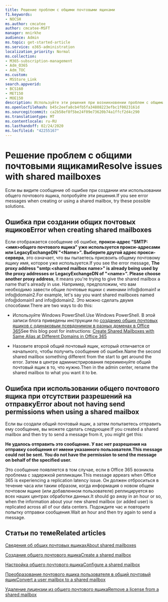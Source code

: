 ```yaml
---
title: Решение проблем с общими почтовыми ящиками
f1.keywords:
- NOCSH
ms.author: cmcatee
author: cmcatee-MSFT
manager: mnirkhe
audience: Admin
ms.topic: get-started-article
ms.service: o365-administration
localization_priority: Normal
ms.collection:
- M365-subscription-management
- Adm_O365
- Adm_TOC
ms.custom:
- MSStore_Link
search.appverid:
- BCS160
- MET150
- MOE150
description: Используйте эти решения при возникновении проблем с общими почтовыми ящиками.
ms.openlocfilehash: b45c2eefa8cb4fb5fa34808223efbc1f0023161d
ms.sourcegitcommit: ca2b58ef8f5be24f09e73620b74a1ffcf2d4c290
ms.translationtype: MT
ms.contentlocale: ru-RU
ms.lasthandoff: 02/24/2020
ms.locfileid: "42255167"
---
```

# <a name="resolve-issues-with-shared-mailboxes"></a><span data-ttu-id="e3efc-103">Решение проблем с общими почтовыми ящиками</span><span class="sxs-lookup"><span data-stu-id="e3efc-103">Resolve issues with shared mailboxes</span></span>

<span data-ttu-id="e3efc-104">Если вы видите сообщение об ошибке при создании или использовании общего почтового ящика, попробуйте эти решения.</span><span class="sxs-lookup"><span data-stu-id="e3efc-104">If you see error messages when creating or using a shared mailbox, try these possible solutions.</span></span> 

## <a name="error-when-creating-shared-mailboxes"></a><span data-ttu-id="e3efc-105">Ошибка при создании общих почтовых ящиков</span><span class="sxs-lookup"><span data-stu-id="e3efc-105">Error when creating shared mailboxes</span></span>
<span data-ttu-id="e3efc-106"><a name="bkmk_Fix"> </a></span><span class="sxs-lookup"><span data-stu-id="e3efc-106"><a name="bkmk_Fix"> </a></span></span>

<span data-ttu-id="e3efc-107">Если отображается сообщение об ошибке, **прокси-адрес "SMTP: <имя\>общего почтового ящика" уже используется прокси-адресами или LegacyExchangeDN "\<Name>". Выберите другой адрес прокси-сервера**, это означает, что вы пытаетесь присвоить общему почтовому ящику имя, которое уже используется.</span><span class="sxs-lookup"><span data-stu-id="e3efc-107">If you see the error message, **The proxy address "smtp:<shared mailbox name\>" is already being used by the proxy addresses or LegacyExchangeDN of "\<name>". Please choose another proxy address**, it means you're trying to give the shared mailbox a name that's already in use.</span></span> <span data-ttu-id="e3efc-108">Например, предположим, что вам необходимо завести общие почтовые ящики с именами info@domain1 и info@domain2.</span><span class="sxs-lookup"><span data-stu-id="e3efc-108">For example, let's say you want shared mailboxes named info@domain1 and info@domain2.</span></span> <span data-ttu-id="e3efc-109">Это можно сделать двумя способами:</span><span class="sxs-lookup"><span data-stu-id="e3efc-109">There are two ways to do this:</span></span>

  - <span data-ttu-id="e3efc-110">Используйте Windows PowerShell.</span><span class="sxs-lookup"><span data-stu-id="e3efc-110">Use Windows PowerShell.</span></span> <span data-ttu-id="e3efc-111">В этой записи блога приведены инструкции по [созданию общих почтовых ящиков с одинаковым псевдонимом в разных доменах в Office 365](https://www.cogmotive.com/blog/office-365-tips/create-shared-mailboxes-with-same-alias-at-different-domains-in-office-365)</span><span class="sxs-lookup"><span data-stu-id="e3efc-111">See this blog post for instructions: [Create Shared Mailboxes with Same Alias at Different Domains in Office 365](https://www.cogmotive.com/blog/office-365-tips/create-shared-mailboxes-with-same-alias-at-different-domains-in-office-365)</span></span>
    
  - <span data-ttu-id="e3efc-112">Назовите второй общий почтовый ящик, который отличается от начального, чтобы получить сообщение об ошибке.</span><span class="sxs-lookup"><span data-stu-id="e3efc-112">Name the second shared mailbox something different from the start to get around the error.</span></span> <span data-ttu-id="e3efc-113">Затем в центре администрирования переименуйте общий почтовый ящик в то, что нужно.</span><span class="sxs-lookup"><span data-stu-id="e3efc-113">Then in the admin center, rename the shared mailbox to what you want it to be.</span></span>

## <a name="error-about-not-having-send-permissions-when-using-a-shared-mailbox"></a><span data-ttu-id="e3efc-114">Ошибка при использовании общего почтового ящика при отсутствии разрешений на отправку</span><span class="sxs-lookup"><span data-stu-id="e3efc-114">Error about not having send permissions when using a shared mailbox</span></span>

<span data-ttu-id="e3efc-115">Если вы создали общий почтовый ящик, а затем попытаетесь отправить ему сообщение, вы можете сделать следующее:</span><span class="sxs-lookup"><span data-stu-id="e3efc-115">If you created a shared mailbox and then try to send a message from it, you might get this:</span></span>

<span data-ttu-id="e3efc-116">**Не удалось отправить это сообщение. У вас нет разрешения на отправку сообщения от имени указанного пользователя.**</span><span class="sxs-lookup"><span data-stu-id="e3efc-116">**This message could not be sent. You do not have the permission to send the message on behalf of the specified user.**</span></span>

<span data-ttu-id="e3efc-117">Это сообщение появляется в том случае, если в Office 365 возникла проблема с задержкой репликации.</span><span class="sxs-lookup"><span data-stu-id="e3efc-117">This message appears when Office 365 is experiencing a replication latency issue.</span></span> <span data-ttu-id="e3efc-118">Он должен отброситься в течение часа или таким образом, когда информация о новом общем почтовом ящике (или добавленном пользователе) реплицируется во всех наших центрах обработки данных.</span><span class="sxs-lookup"><span data-stu-id="e3efc-118">It should go away in an hour or so, when the information about your new shared mailbox (or added user) is replicated across all of our data centers.</span></span> <span data-ttu-id="e3efc-119">Подождите час и повторите попытку отправки сообщения.</span><span class="sxs-lookup"><span data-stu-id="e3efc-119">Wait an hour and then try again to send a message.</span></span>

## <a name="related-articles"></a><span data-ttu-id="e3efc-120">Статьи по теме</span><span class="sxs-lookup"><span data-stu-id="e3efc-120">Related articles</span></span>

[<span data-ttu-id="e3efc-121">Сведения об общих почтовых ящиках</span><span class="sxs-lookup"><span data-stu-id="e3efc-121">About shared mailboxes</span></span>](about-shared-mailboxes.md)

[<span data-ttu-id="e3efc-122">Создание общего почтового ящика</span><span class="sxs-lookup"><span data-stu-id="e3efc-122">Create a shared mailbox</span></span>](create-a-shared-mailbox.md)

[<span data-ttu-id="e3efc-123">Настройка общего почтового ящика</span><span class="sxs-lookup"><span data-stu-id="e3efc-123">Configure a shared mailbox</span></span>](configure-a-shared-mailbox.md)

[<span data-ttu-id="e3efc-124">Преобразование почтового ящика пользователя в общий почтовый ящик</span><span class="sxs-lookup"><span data-stu-id="e3efc-124">Convert a user mailbox to a shared mailbox</span></span>](convert-user-mailbox-to-shared-mailbox.md)

[<span data-ttu-id="e3efc-125">Удаление лицензии из общего почтового ящика</span><span class="sxs-lookup"><span data-stu-id="e3efc-125">Remove a license from a shared mailbox</span></span>](remove-license-from-shared-mailbox.md)


    

